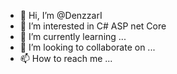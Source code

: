 - 👋 Hi, I’m @DenzzarI
- 👀 I’m interested in C# ASP net Core
- 🌱 I’m currently learning ...
- 💞️ I’m looking to collaborate on ...
- 📫 How to reach me ...

<!---
DenzzarI/DenzzarI is a ✨ special ✨ repository because its `README.md` (this file) appears on your GitHub profile.
You can click the Preview link to take a look at your changes.
--->
